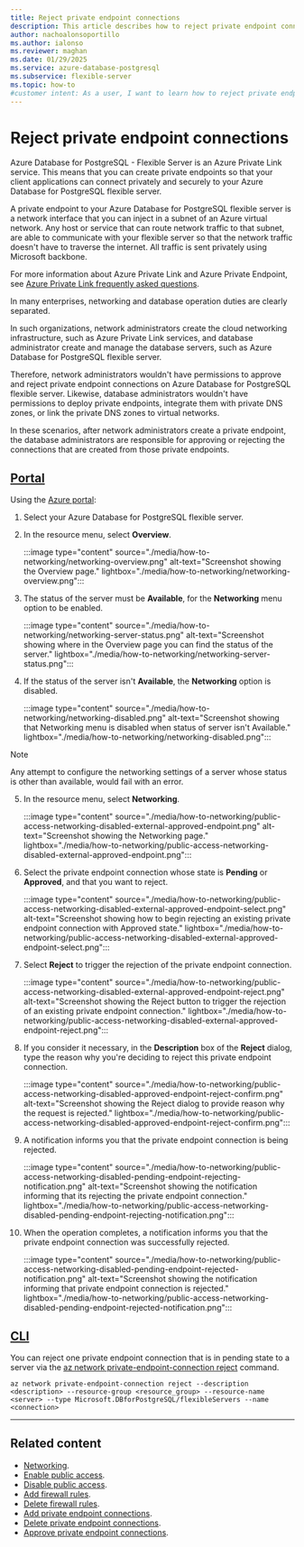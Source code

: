 ```yaml
---
title: Reject private endpoint connections
description: This article describes how to reject private endpoint connections to an Azure Database for PostgreSQL flexible server.
author: nachoalonsoportillo
ms.author: ialonso
ms.reviewer: maghan
ms.date: 01/29/2025
ms.service: azure-database-postgresql
ms.subservice: flexible-server
ms.topic: how-to
#customer intent: As a user, I want to learn how to reject private endpoint connections to an Azure Database for PostgreSQL flexible server.
---
```


# Reject private endpoint connections

Azure Database for PostgreSQL - Flexible Server is an Azure Private Link service. This means that you can create private endpoints so that your client applications can connect privately and securely to your Azure Database for PostgreSQL flexible server.

A private endpoint to your Azure Database for PostgreSQL flexible server is a network interface that you can inject in a subnet of an Azure virtual network. Any host or service that can route network traffic to that subnet, are able to communicate with your flexible server so that the network traffic doesn't have to traverse the internet. All traffic is sent privately using Microsoft backbone.

For more information about Azure Private Link and Azure Private Endpoint, see [Azure Private Link frequently asked questions](/azure/private-link/private-link-faq).

In many enterprises, networking and database operation duties are clearly separated.

In such organizations, network administrators create the cloud networking infrastructure, such as Azure Private Link services, and database administrator create and manage the database servers, such as Azure Database for PostgreSQL flexible server.

Therefore, network administrators wouldn't have permissions to approve and reject private endpoint connections on Azure Database for PostgreSQL flexible server. Likewise, database administrators wouldn't have permissions to deploy private endpoints, integrate them with private DNS zones, or link the private DNS zones to virtual networks.

In these scenarios, after network administrators create a private endpoint, the database administrators are responsible for approving or rejecting the connections that are created from those private endpoints.

## [Portal](#tab/portal-reject-private-endpoint-connections)

Using the [Azure portal](https://portal.azure.com/):

1. Select your Azure Database for PostgreSQL flexible server.

2. In the resource menu, select **Overview**.

    :::image type="content" source="./media/how-to-networking/networking-overview.png" alt-text="Screenshot showing the Overview page." lightbox="./media/how-to-networking/networking-overview.png":::

3. The status of the server must be **Available**, for the **Networking** menu option to be enabled.

    :::image type="content" source="./media/how-to-networking/networking-server-status.png" alt-text="Screenshot showing where in the Overview page you can find the status of the server." lightbox="./media/how-to-networking/networking-server-status.png":::

4. If the status of the server isn't **Available**, the **Networking** option is disabled.

    :::image type="content" source="./media/how-to-networking/networking-disabled.png" alt-text="Screenshot showing that Networking menu is disabled when status of server isn't Available." lightbox="./media/how-to-networking/networking-disabled.png":::

> [!NOTE]
> Any attempt to configure the networking settings of a server whose status is other than available, would fail with an error.

5. In the resource menu, select **Networking**.

    :::image type="content" source="./media/how-to-networking/public-access-networking-disabled-external-approved-endpoint.png" alt-text="Screenshot showing the Networking page." lightbox="./media/how-to-networking/public-access-networking-disabled-external-approved-endpoint.png":::

6. Select the private endpoint connection whose state is **Pending** or **Approved**, and that you want to reject.

    :::image type="content" source="./media/how-to-networking/public-access-networking-disabled-external-approved-endpoint-select.png" alt-text="Screenshot showing how to begin rejecting an existing private endpoint connection with Approved state." lightbox="./media/how-to-networking/public-access-networking-disabled-external-approved-endpoint-select.png":::

7. Select **Reject** to trigger the rejection of the private endpoint connection.

    :::image type="content" source="./media/how-to-networking/public-access-networking-disabled-external-approved-endpoint-reject.png" alt-text="Screenshot showing the Reject button to trigger the rejection of an existing private endpoint connection." lightbox="./media/how-to-networking/public-access-networking-disabled-external-approved-endpoint-reject.png":::

8. If you consider it necessary, in the **Description** box of the **Reject** dialog, type the reason why you're deciding to reject this private endpoint connection.

    :::image type="content" source="./media/how-to-networking/public-access-networking-disabled-approved-endpoint-reject-confirm.png" alt-text="Screenshot showing the Reject dialog to provide reason why the request is rejected." lightbox="./media/how-to-networking/public-access-networking-disabled-approved-endpoint-reject-confirm.png":::

9. A notification informs you that the private endpoint connection is being rejected.

    :::image type="content" source="./media/how-to-networking/public-access-networking-disabled-pending-endpoint-rejecting-notification.png" alt-text="Screenshot showing the notification informing that its rejecting the private endpoint connection." lightbox="./media/how-to-networking/public-access-networking-disabled-pending-endpoint-rejecting-notification.png":::

8. When the operation completes, a notification informs you that the private endpoint connection was successfully rejected.

    :::image type="content" source="./media/how-to-networking/public-access-networking-disabled-pending-endpoint-rejected-notification.png" alt-text="Screenshot showing the notification informing that private endpoint connection is rejected." lightbox="./media/how-to-networking/public-access-networking-disabled-pending-endpoint-rejected-notification.png":::

## [CLI](#tab/cli-rejected-private-endpoint-connection)

You can reject one private endpoint connection that is in pending state to a server via the [az network private-endpoint-connection reject](/cli/azure/network/private-endpoint-connection#az-network-private-endpoint-connection-reject) command.

```azurecli-interactive
az network private-endpoint-connection reject --description <description> --resource-group <resource_group> --resource-name <server> --type Microsoft.DBforPostgreSQL/flexibleServers --name <connection>
```

---

## Related content

- [Networking](how-to-networking.md).
- [Enable public access](how-to-networking-servers-deployed-public-access-enable-public-access.md).
- [Disable public access](how-to-networking-servers-deployed-public-access-disable-public-access.md).
- [Add firewall rules](how-to-networking-servers-deployed-public-access-add-firewall-rules.md).
- [Delete firewall rules](how-to-networking-servers-deployed-public-access-delete-firewall-rules.md).
- [Add private endpoint connections](how-to-networking-servers-deployed-public-access-add-private-endpoint.md).
- [Delete private endpoint connections](how-to-networking-servers-deployed-public-access-delete-private-endpoint.md).
- [Approve private endpoint connections](how-to-networking-servers-deployed-public-access-approve-private-endpoint.md).
